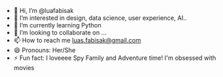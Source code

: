 - 👋 Hi, I’m @luafabisak
- 👀 I’m interested in design, data science, user experience, AI..
- 🌱 I’m currently learning Python
- 💞️ I’m looking to collaborate on ...
- 📫 How to reach me luas.fabisak@gmail.com
- 😄 Pronouns: Her/She
- ⚡ Fun fact: I loveeee Spy Family and Adventure time! I'm obsessed with movies

<!---
luafabisak/luafabisak is a ✨ special ✨ repository because its `README.md` (this file) appears on your GitHub profile.
You can click the Preview link to take a look at your changes.
--->
